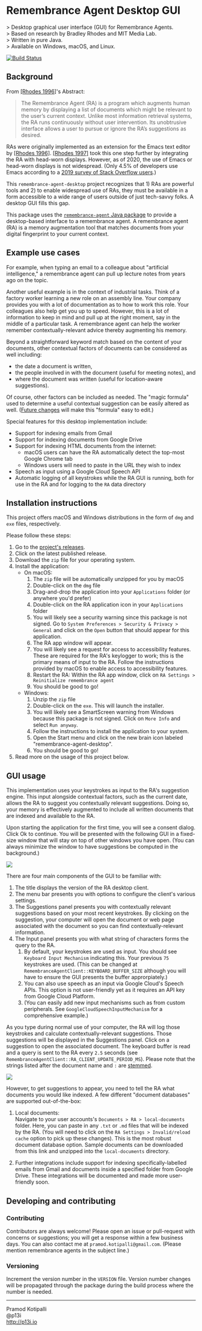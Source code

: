 # Remembrance Agent Desktop GUI

\> Desktop graphical user interface (GUI) for Remembrance Agents.  
\> Based on research by Bradley Rhodes and MIT Media Lab.  
\> Written in pure Java.  
\> Available on Windows, macOS, and Linux.

[![Build Status](https://github.com/remembrance-agent/remembrance-agent-desktop/workflows/Java%20CI/badge.svg)](https://github.com/remembrance-agent/remembrance-agent-desktop/actions?workflow=Java+CI)

## Background

 From [[Rhodes 1996]](./docs/papers/rhodes1996.pdf)'s Abstract:

> The Remembrance Agent (RA) is a program which augments human memory by displaying a list of documents which might be relevant to the user’s current context. Unlike most information retrieval systems, the RA runs continuously without user intervention. Its unobtrusive interface allows a user to pursue or ignore the RA’s suggestions as desired.

RAs were originally implemented as an extension for the Emacs text editor by [[Rhodes 1996]](./docs/papers/rhodes1996.pdf). [[Rhodes 1997]](./docs/papers/rhodes1997.pdf) took this one step further by integrating the RA with head-worn displays. However, as of 2020, the use of Emacs or head-worn displays is not widespread. (Only 4.5% of developers use Emacs according to a [2019 survey of Stack Overflow users](https://insights.stackoverflow.com/survey/2019#technology-_-most-popular-development-environments).)

This `remembrance-agent-desktop` project recognizes that 1) RAs are powerful tools and 2) to enable widespread use of RAs, they must be available in a form accessible to a wide range of users outside of just tech-savvy folks. A desktop GUI fills this gap.

This package uses the [`remembrance-agent` Java package](https://github.com/remembrance-agent/remembrance-agent) to provide a desktop-based interface to a remembrance agent. A remembrance agent (RA) is a memory augmentation tool that matches documents from your digital fingerprint to your current context.

## Example use cases

For example, when typing an email to a colleague about "artificial intelligence," a remembrance agent can pull up lecture notes from years ago on the topic.

Another useful example is in the context of industrial tasks. Think of a factory worker learning a new role on an assembly line. Your company provides you with a lot of documentation as to how to work this role. Your colleagues also help get you up to speed. However, this is a lot of information to keep in mind and pull up at the right moment, say in the middle of a particular task. A remembrance agent can help the worker remember contextually-relevant advice thereby augmenting his memory.

Beyond a straightforward keyword match based on the content of your documents, other contextual factors of documents can be considered as well including:
- the date a document is written,
- the people involved in with the document (useful for meeting notes), and
- where the document was written (useful for location-aware suggestions).

Of course, other factors can be included as needed. The "magic formula" used to determine a useful contextual suggestion can be easily altered as well. ([Future changes](https://github.com/remembrance-agent/remembrance-agent/issues/13) will make this "formula" easy to edit.)

Special features for this desktop implementation include:
* Support for indexing emails from Gmail
* Support for indexing documents from Google Drive
* Support for indexing HTML documents from the internet:
    * macOS users can have the RA automatically detect the top-most Google Chrome tab
    * Windows users will need to paste in the URL they wish to index
* Speech as input using a Google Cloud Speech API
* Automatic logging of all keystrokes while the RA GUI is running, both for use in the RA and for logging to the `RA` data directory

## Installation instructions

This project offers macOS and Windows distributions in the form of `dmg` and `exe` files, respectively.

Please follow these steps:

1. Go to the [project's releases](https://github.com/remembrance-agent/remembrance-agent-desktop/releases).
2. Click on the latest published release.
3. Download the `zip` file for your operating system.
4. Install the application:
    - On macOS:
        1. The `zip` file will be automatically unzipped for you by macOS
        2. Double-click on the `dmg` file
        3. Drag-and-drop the application into your `Applications` folder (or anywhere you'd prefer)
        4. Double-click on the RA application icon in your `Applications` folder
        5. You will likely see a security warning since this package is not signed. Go to `System Preferences > Security & Privacy > General` and click on the `Open` button that should appear for this application.
        6. The RA app window will appear.
        7. You will likely see a request for access to accessibility features. These are required for the RA's keylogger to work; this is the primary means of input to the RA. Follow the instructions provided by macOS to enable access to accessibility features.
        8. Restart the RA: Within the RA app window, click on `RA Settings > Reinitialize remembrance agent`
        9. You should be good to go!
    - Windows:
        1. Unzip the `zip` file
        2. Double-click on the `exe`. This will launch the installer.
        3. You will likely see a SmartScreen warning from Windows because this package is not signed. Click on `More Info` and select `Run anyway`.
        4. Follow the instructions to install the application to your system.
        5. Open the Start menu and click on the new brain icon labeled "remembrance-agent-desktop".
        6. You should be good to go!
5. Read more on the usage of this project below.

## GUI usage

This implementation uses your keystrokes as input to the RA's suggestion engine. This input alongside contextual factors, such as the current date, allows the RA to suggest you contextually relevant suggestions. Doing so, your memory is effectively augmented to include all written documents that are indexed and available to the RA.

Upon starting the application for the first time, you will see a consent dialog. Click Ok to continue. You will be presented with the following GUI in a fixed-size window that will stay on top of other windows you have open. (You can always minimize the window to have suggestions be computed in the background.)

![](./docs/img/ra-client-menu-open.png)

There are four main components of the GUI to be familiar with:

1. The title displays the version of the RA desktop client.
2. The menu bar presents you with options to configure the client's various settings.
3. The Suggestions panel presents you with contextually relevant suggestions based on your most recent keystrokes. By clicking on the suggestion, your computer will open the document or web page associated with the document so you can find contextually-relevant information.
4. The Input panel presents you with what string of characters forms the query to the RA.
    1. By default, your keystrokes are used as input. You should see `Keyboard Input Mechanism` indicating this. Your previous `75` keystrokes are used. (This can be changed at `RemembranceAgentClient::KEYBOARD_BUFFER_SIZE` although you will have to ensure the GUI presents the buffer approrpiately.)
    2. You can also use speech as an input via Google Cloud's Speech APIs. This option is not user-friendly yet as it requires an API key from Google Cloud Platform.
    3. (You can easily add new input mechanisms such as from custom peripherals. See `GoogleCloudSpeechInputMechanism` for a comprehensive example.)

As you type during normal use of your computer, the RA will log those keystrokes and calculate contextually-relevant suggestions. Those suggestions will be displayed in the Suggestions panel. Click on a suggestion to open the associated document. The keyboard buffer is read and a query is sent to the RA every `2.5` seconds (see `RemembranceAgentClient::RA_CLIENT_UPDATE_PERIOD_MS`). Please note that the strings listed after the document name and `:` are [stemmed](https://en.wikipedia.org/wiki/Stemming). 

![](./docs/img/ra-client-with-suggestion.png)

However, to get suggestions to appear, you need to tell the RA what documents you would like indexed. A few different "document databases" are supported out-of-the-box:

1. Local documents:  
    Navigate to your user accounts's `Documents > RA > local-documents` folder. Here, you can paste in any `.txt` or `.md` files that will be indexed by the RA. (You will need to click on the `RA Settings > Invalid/reload cache` option to pick up these changes). This is the most robust document database option. Sample documents can be downloaded from this link and unzipped into the `local-documents` directory.

2. Further integrations include support for indexing specifically-labelled emails from Gmail and documents inside a specified folder from Google Drive. These integrations will be documented and made more user-friendly soon. 


## Developing and contributing

### Contributing

Contributors are always welcome! Please open an issue or pull-request with concerns or suggestions; you will get a response within a few business days. You can also contact me at `pramod.kotipalli@gmail.com`. (Please mention remembrance agents in the subject line.)

### Versioning

Increment the version number in the `VERSION` file. Version number changes will be propagated through the package during the build process where the number is needed. 

---

Pramod Kotipalli  
@p13i  
http://p13i.io
